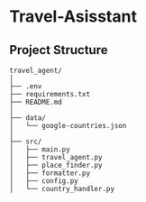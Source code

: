 # Travel-Asisstant

## Project Structure
```
travel_agent/
│
├── .env
├── requirements.txt
├── README.md
│
├── data/
│   └── google-countries.json
│
├── src/
│   ├── main.py
│   ├── travel_agent.py
│   ├── place_finder.py
│   ├── formatter.py
│   ├── config.py
│   └── country_handler.py
```